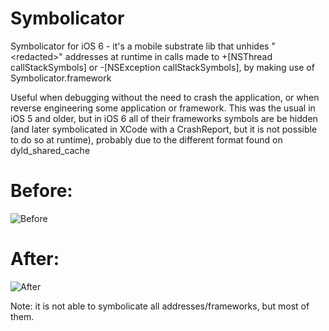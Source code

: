 Symbolicator
============

Symbolicator for iOS 6 - it's a mobile substrate lib that unhides "&lt;redacted>" addresses at runtime in calls made to +[NSThread callStackSymbols] or -[NSException callStackSymbols], by making use of Symbolicator.framework

Useful when debugging without the need to crash the application, or when reverse engineering some application or framework. This was the usual in iOS 5 and older, but in iOS 6 all of their frameworks symbols are be hidden (and later symbolicated in XCode with a CrashReport, but it is not possible to do so at runtime), probably due to the different format found on dyld_shared_cache

Before:
============
![Before](http://i.minus.com/jfz6PHQIhjxVS.png)

After:
============
![After](http://i.minus.com/jrlBCbM6FM19C.png)

Note: it is not able to symbolicate all addresses/frameworks, but most of them.
